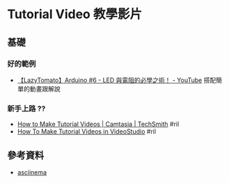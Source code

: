 # Tutorial Video 教學影片

## 基礎

### 好的範例

  - [【LazyTomato】Arduino \#6 \- LED 與電阻的必學之術！ \- YouTube](https://www.youtube.com/watch?v=cWEJMusT-hI) 搭配簡單的動畫跟解說

### 新手上路 ??

  - [How to Make Tutorial Videos \| Camtasia \| TechSmith](https://www.techsmith.com/tutorial-camtasia-how-to-make-a-video-tutorial.html) #ril
  - [How To Make Tutorial Videos in VideoStudio](https://www.videostudiopro.com/en/tips/make/tutorial-video-maker/) #ril

## 參考資料

  - [asciinema](asciinema.md)
